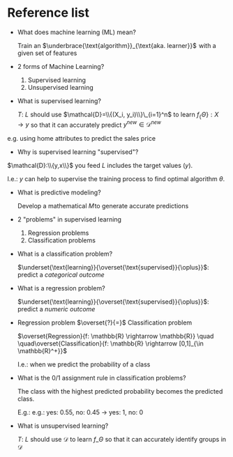 # Reference list

* What does machine learning (ML) mean?

    Train an $\underbrace{\text{algorithm}}_{\text{aka. learner}}$  with a given set of features

* 2 forms of Machine Learning?
    1. Supervised learning
    1. Unsupervised learning

* What is supervised learning? 

    $T$: $L$ should use $\mathcal{D}=\\{(X_i, y_i)\\}\_{i=1}^n$ to learn
    $f_\{\Theta\}: X \rightarrow y$ so that it can accurately predict $y^{new}
    \in \mathcal{D}^{new}$






e.g. using home attributes to predict the sales price

* Why is supervised learning "supervised"?

$\mathcal{D}:\\{y,x\\}$ you feed $L$ includes the target values $(y)$.

I.e.: $y$ can help to supervise the training process to find optimal algorithm $\theta$.

* What is predictive modeling?

    Develop a mathematical $M$ to generate accurate predictions

* 2 "problems" in supervised learning 

    1. Regression problems 
    2. Classification problems

* What is a classification problem?

    $\underset{\text{learning}}{\overset{\text{supervised}}{\oplus}}$: predict a *categorical outcome*

* What is a regression problem?

    $\underset{\text{learning}}{\overset{\text{supervised}}{\oplus}}$: predict a *numeric outcome*

* Regression problem $\overset{?}{=}$ Classification problem

    $\overset{Regression}{f: \mathbb{R} \rightarrow \mathbb{R}}  \quad \quad\overset{Classification}{f: \mathbb{R} \rightarrow [0,1]_{\in \mathbb{R}^+}}$
    
    I.e.: when we predict the probability of a class

* What is the 0/1 assignment rule in classification problems?

    The class with the highest predicted probability becomes the predicted
    class.

    E.g.: e.g.: yes: 0.55, no: 0.45 $\rightarrow$ yes: 1, no: 0 

* What is unsupervised learning?

    $T$: $L$ should use $\mathcal{D}$ to learn $f\_{\Theta}$ so that it can accurately identify groups in $\mathcal{D}$ 






